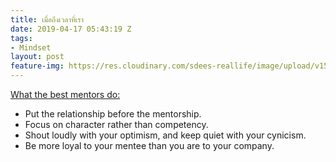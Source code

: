 ```yaml
---
title: เมื่อถึงเวลาที่เรา
date: 2019-04-17 05:43:19 Z
tags:
- Mindset
layout: post
feature-img: https://res.cloudinary.com/sdees-reallife/image/upload/v1555658919/sample_feature_img.png
---
```


[What the best mentors do:](https://getpocket.com/explore/item/what-the-best-mentors-do)
- Put the relationship before the mentorship.
- Focus on character rather than competency.
- Shout loudly with your optimism, and keep quiet with your cynicism.
- Be more loyal to your mentee than you are to your company.
